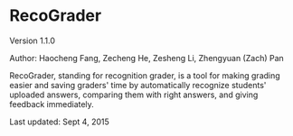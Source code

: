 # RecoGrader

Version 1.1.0

Author: Haocheng Fang, Zecheng He, Zesheng Li, Zhengyuan (Zach) Pan

RecoGrader, standing for recognition grader, is a tool for making grading easier and saving graders' time by automatically recognize students' uploaded answers, comparing them with right answers, and giving feedback immediately. 

Last updated: Sept 4, 2015
